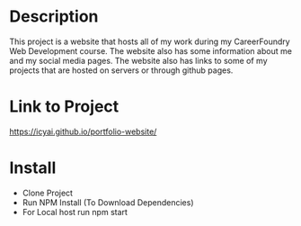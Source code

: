 # Description
This project is a website that hosts all of my work during my CareerFoundry Web Development course. The website also has some information about me and my social media pages.
The website also has links to some of my projects that are hosted on servers or through github pages.

# Link to Project
https://icyai.github.io/portfolio-website/

# Install
 * Clone Project
 * Run NPM Install (To Download Dependencies)
 * For Local host run npm start
